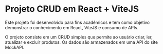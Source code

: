 # Projeto CRUD em React + ViteJS

Este projeto foi desenvolvido para fins acadêmicos e tem como objetivo demonstrar o conhecimento em React, ViteJS e consumo de APIs.

O projeto consiste em um CRUD simples que permite ao usuário criar, ler, atualizar e excluir produtos. Os dados são armazenados em uma API do site MockAPI.
